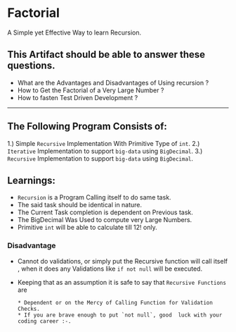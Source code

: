 # Factorial

A Simple yet Effective Way to learn Recursion.

## This Artifact should be able to answer these questions.

* What are the Advantages and Disadvantages of Using recursion ?
* How to Get the Factorial of a Very Large Number ?
* How to fasten Test Driven Development ?

---
## The Following Program Consists of:

1.) Simple `Recursive` Implementation With Primitive Type of `int`. 
2.) `Iterative` Implementation to support `big-data` using `BigDecimal`.
3.) `Recursive` Implementation to support `big-data` using `BigDecimal`.

## Learnings:

* `Recursion` is a Program Calling itself to do same task.
* The said task should be identical in nature.
* The Current Task completion is dependent on Previous task.
* The BigDecimal Was Used to compute very Large Numbers.
* Primitive `int` will be able to calculate till 12! only. 

### Disadvantage

* Cannot do validations, or simply put the Recursive function will call itself
  , when it does any Validations like `if not null` will be executed.
  
* Keeping that as an assumption it is safe to say that `Recursive Functions` are

	  * Dependent or on the Mercy of Calling Function for Validation Checks.
	  * If you are brave enough to put `not null`, good  luck with your coding career :-.
  

  